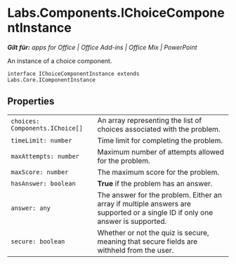 
# Labs.Components.IChoiceComponentInstance

 _**Gilt für:** apps for Office | Office Add-ins | Office Mix | PowerPoint_

An instance of a choice component.

```
interface IChoiceComponentInstance extends Labs.Core.IComponentInstance
```


## Properties


|||
|:-----|:-----|
| `choices: Components.IChoice[]`|An array representing the list of choices associated with the problem.|
| `timeLimit: number`|Time limit for completing the problem.|
| `maxAttempts: number`|Maximum number of attempts allowed for the problem.|
| `maxScore: number`|The maximum score for the problem.|
| `hasAnswer: boolean`|**True** if the problem has an answer.|
| `answer: any`|The answer for the problem. Either an array if multiple answers are supported or a single ID if only one answer is supported.|
| `secure: boolean`|Whether or not the quiz is secure, meaning that secure fields are withheld from the user.|

